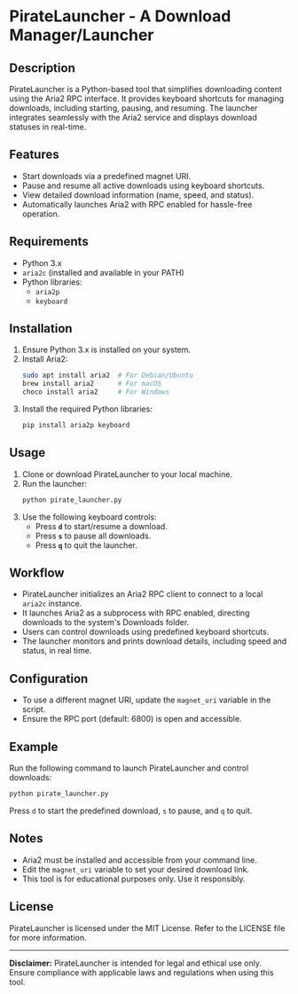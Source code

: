 # PirateLauncher - A Download Manager/Launcher

## Description
PirateLauncher is a Python-based tool that simplifies downloading content using the Aria2 RPC interface. It provides keyboard shortcuts for managing downloads, including starting, pausing, and resuming. The launcher integrates seamlessly with the Aria2 service and displays download statuses in real-time.

## Features
- Start downloads via a predefined magnet URI.
- Pause and resume all active downloads using keyboard shortcuts.
- View detailed download information (name, speed, and status).
- Automatically launches Aria2 with RPC enabled for hassle-free operation.

## Requirements
- Python 3.x
- `aria2c` (installed and available in your PATH)
- Python libraries:
  - `aria2p`
  - `keyboard`

## Installation
1. Ensure Python 3.x is installed on your system.
2. Install Aria2:
   ```bash
   sudo apt install aria2  # For Debian/Ubuntu
   brew install aria2      # For macOS
   choco install aria2     # For Windows
   ```
3. Install the required Python libraries:
   ```bash
   pip install aria2p keyboard
   ```

## Usage
1. Clone or download PirateLauncher to your local machine.
2. Run the launcher:
   ```bash
   python pirate_launcher.py
   ```
3. Use the following keyboard controls:
   - Press **`d`** to start/resume a download.
   - Press **`s`** to pause all downloads.
   - Press **`q`** to quit the launcher.

## Workflow
- PirateLauncher initializes an Aria2 RPC client to connect to a local `aria2c` instance.
- It launches Aria2 as a subprocess with RPC enabled, directing downloads to the system's Downloads folder.
- Users can control downloads using predefined keyboard shortcuts.
- The launcher monitors and prints download details, including speed and status, in real time.

## Configuration
- To use a different magnet URI, update the `magnet_uri` variable in the script.
- Ensure the RPC port (default: 6800) is open and accessible.

## Example
Run the following command to launch PirateLauncher and control downloads:

```bash
python pirate_launcher.py
```

Press `d` to start the predefined download, `s` to pause, and `q` to quit.

## Notes
- Aria2 must be installed and accessible from your command line.
- Edit the `magnet_uri` variable to set your desired download link.
- This tool is for educational purposes only. Use it responsibly.

## License
PirateLauncher is licensed under the MIT License. Refer to the LICENSE file for more information.

---

**Disclaimer:** PirateLauncher is intended for legal and ethical use only. Ensure compliance with applicable laws and regulations when using this tool.

